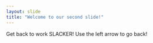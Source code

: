 ```yaml
---
layout: slide
title: "Welcome to our second slide!"
---
```

Get back to work SLACKER!
Use the left arrow to go back!
